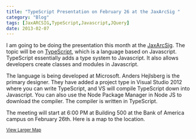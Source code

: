```yaml
---
title: "TypeScript Presentation on February 26 at the JaxArcSig "
category: "Blog"
tags: [JaxARCSIG,TypeScript,Javascript,JQuery]
date: 2013-02-07
---
```



I am going to be doing the presentation this month at the [JaxArcSig](http://www.meetup.com/JaxArcSIG/events/100991602/ "JaxArcSig"). The topic will be on [TypeScript](http://www.typescriptlang.org/ "TypeScript"), which is a language based on Javascript. TypeScript essentially adds a type system to Javascript. It also allows developers create classes and modules in Javascript.

The language is being developed at Microsoft. Anders Hejlsberg is the primary designer. They have added a project type in Visual Studio 2012 where you can write TypeScript, and VS will compile TypeScript down into Javascript. You can also use the Node Package Manager in Node JS to download the compiler. The compiler is written in TypeScript.

The meeting will start at 6:00 PM at Building 500 at the Bank of America campus on February 26th. Here is a map to the location.

<small>[View Larger Map](https://maps.google.com/maps?q=9000+Southside+Blvd.,+Jacksonville,+FL&ie=UTF8&hq=&hnear=9000+Southside+Blvd,+Jacksonville,+Duval,+Florida+32256&t=m&z=14&ll=30.195177,-81.554036&source=embed)</small>